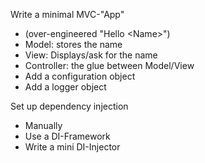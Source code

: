 Write a minimal MVC-"App"

- (over-engineered "Hello \<Name\>")
- Model: stores the name
- View: Displays/ask for the name
- Controller: the glue between Model/View
- Add a configuration object
- Add a logger object

Set up dependency injection

- Manually
- Use a DI-Framework
- Write a mini DI-Injector

